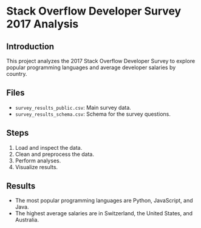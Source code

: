 # Stack Overflow Developer Survey 2017 Analysis

## Introduction
This project analyzes the 2017 Stack Overflow Developer Survey to explore popular programming languages and average developer salaries by country.
## Files
- `survey_results_public.csv`: Main survey data.
- `survey_results_schema.csv`: Schema for the survey questions.
## Steps
1. Load and inspect the data.
2. Clean and preprocess the data.
3. Perform analyses.
4. Visualize results.
## Results
- The most popular programming languages are Python, JavaScript, and Java.
- The highest average salaries are in Switzerland, the United States, and Australia.
